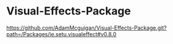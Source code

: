 # Visual-Effects-Package
https://github.com/AdamMcguigan/Visual-Effects-Package.git?path=/Packages/ie.setu.visualeffect#v0.8.0
